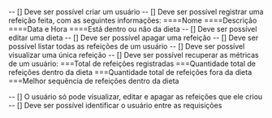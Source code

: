 <!-- REQUISITOS FUNCIONAIS -->
<!--  -->
<!--  -->

-- [] Deve ser possível criar um usuário
-- [] Deve ser possível registrar uma refeição feita, com as seguintes informações:
====Nome
====Descrição
====Data e Hora
====Está dentro ou não da dieta
-- [] Deve ser possível editar uma dieta
-- [] Deve ser possível apagar uma refeição
-- [] Deve ser possível listar todas as refeições de um usuário
-- [] Deve ser possível visualizar uma única refeição
-- [] Deve ser possível recuperar as métricas de um usuário:
===Total de refeições registradas
===Quantidade total de refeições dentro da dieta
===Quantidade total de refeições fora da dieta
===Melhor sequência de refeições dentro da dieta

<!-- REGRAS DE NEGÓCIO -->
<!--  -->
<!--  -->

-- [] O usuário só pode visualizar, editar e apagar as refeições que ele criou
-- [] Deve ser possível identificar o usuário entre as requisições
